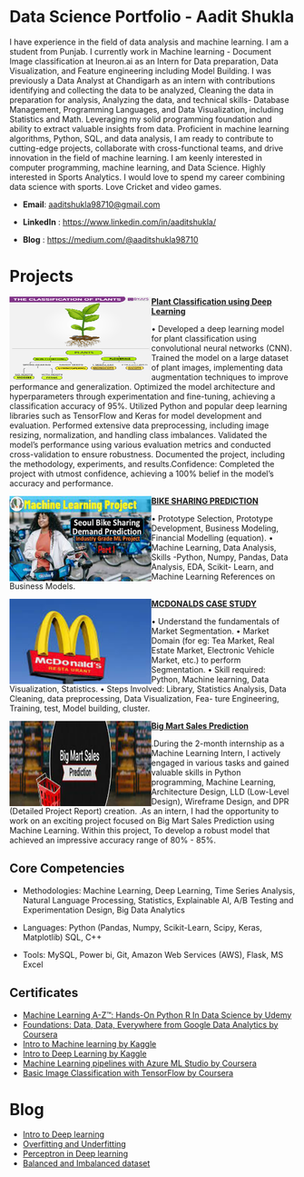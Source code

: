 

# Data Science Portfolio - Aadit Shukla



I have experience in the field of data analysis and machine learning. I am a student from Punjab. I currently work in Machine learning - Document Image classification at Ineuron.ai as an Intern for Data preparation, Data Visualization, and Feature engineering including Model Building. I was previously a Data Analyst at Chandigarh as an intern with contributions identifying and collecting the data to be analyzed, Cleaning the data in preparation for analysis, Analyzing the data, and technical skills- Database Management, Programming Languages, and Data Visualization, including Statistics and Math. Leveraging my solid programming foundation and ability to extract valuable insights from data. Proficient in machine learning algorithms, Python, SQL, and data analysis, I am ready to contribute to cutting-edge projects, collaborate with cross-functional teams, and drive innovation in the field of machine learning.
I am keenly interested in computer programming, machine learning, and Data Science. Highly interested in Sports Analytics. I would love to spend my career combining data science with sports. Love Cricket and video games.



- **Email**: aaditshukla98710@gmail.com

- **LinkedIn** : https://www.linkedin.com/in/aaditshukla/
 
-  **Blog** : https://medium.com/@aaditshukla98710


# Projects



<img align="left" width="250" height="150" src="https://github.com/Aadi-stack/Portfolio/blob/main/assests/The-Classification-Of-Plants.png"> **[Plant Classification using Deep Learning](https://github.com/Aadi-stack/Deep-Learning-Projects/tree/main/Plant%20Classification)**

• Developed a deep learning model for plant classification using convolutional neural networks (CNN). Trained the
model on a large dataset of plant images, implementing data augmentation techniques to improve performance and
generalization. Optimized the model architecture and hyperparameters through experimentation and fine-tuning,
achieving a classification accuracy of 95%. Utilized Python and popular deep learning libraries such as TensorFlow
and Keras for model development and evaluation. Performed extensive data preprocessing, including image
resizing, normalization, and handling class imbalances. Validated the model’s performance using various evaluation
metrics and conducted cross-validation to ensure robustness. Documented the project, including the methodology,
experiments, and results.Confidence: Completed the project with utmost confidence, achieving a 100% belief in the
model’s accuracy and performance.


<img align="left" width="250" height="150" src="https://github.com/Aadi-stack/Portfolio/blob/main/assests/bke.jpeg"> **[BIKE SHARING PREDICTION](https://github.com/Aadi-stack/Machine-Learning--Projects/tree/main/Bike%20Sharing%20Demand)**

• Prototype Selection, Prototype Development, Business Modeling, Financial Modelling (equation).
• Machine Learning, Data Analysis, Skills -Python, Numpy, Pandas, Data Analysis, EDA, Scikit- Learn, and Machine Learning References on Business Models.

<img align="left" width="250" height="150" src="https://github.com/Aadi-stack/Portfolio/blob/main/assests/download.jpeg"> **[MCDONALDS CASE STUDY](https://github.com/Aadi-stack/Machine-Learning--Projects/tree/main/Market%20Segmentation%20Mcdonalds)**

• Understand the fundamentals of Market Segmentation.
• Market Domain (for eg: Tea Market, Real Estate Market, Electronic Vehicle Market, etc.) to perform
Segmentation.
• Skill required: Python, Machine learning, Data Visualization, Statistics.
• Steps Involved: Library, Statistics Analysis, Data Cleaning, data preprocessing, Data Visualization, Fea-
ture Engineering, Training, test, Model building, cluster.



<img align="left" width="250" height="150" src="https://github.com/Aadi-stack/Portfolio/blob/main/assests/bigmart.jpeg"> **[ Big Mart Sales Prediction](https://github.com/Aadi-stack/Machine-Learning--Projects/tree/main/BIg%20Mart%20Sales%20Prediction)**

.During the 2-month internship as a Machine Learning Intern, I actively engaged in various tasks and gained valuable skills in Python programming, Machine Learning, Architecture Design, LLD (Low-Level Design), Wireframe Design, and DPR (Detailed Project Report) creation.
.As an intern, I had the opportunity to work on an exciting project focused on Big Mart Sales Prediction using Machine Learning. Within this project, To develop a robust model that achieved an impressive accuracy range of 80% - 85%.

## Core Competencies

- Methodologies: Machine Learning, Deep Learning, Time Series Analysis, Natural Language Processing, Statistics, Explainable AI, A/B Testing and Experimentation Design, Big Data Analytics


- Languages: Python (Pandas, Numpy, Scikit-Learn, Scipy, Keras, Matplotlib) SQL, C++


- Tools: MySQL, Power bi, Git, Amazon Web Services (AWS), Flask, MS Excel



## Certificates

- [Machine Learning A-Z™: Hands-On Python R In Data Science by  Udemy](https://www.udemy.com/certificate/UC-8da920b4-f530-48aa-929c-3660bcbed91e/)
- [Foundations: Data, Data, Everywhere from Google Data Analytics by Coursera](https://www.coursera.org/account/accomplishments/verify/WSAPA5LQ3JRB)
- [Intro to Machine learning by Kaggle](https://www.kaggle.com/learn/certification/aaditshukla/intro-to-machine-learning)
- [Intro to Deep Learning by Kaggle](https://www.kaggle.com/learn/certification/aaditshukla/intro-to-deep-learning)
- [Machine Learning pipelines with Azure ML Studio by Coursera](https://www.coursera.org/account/accomplishments/verify/ZP2HQZFQNAMP)
- [Basic Image Classification with TensorFlow by Coursera](https://www.coursera.org/account/accomplishments/verify/6WQ257CSFMVE)

# Blog
- [Intro to Deep learning](https://medium.com/@aaditshukla98710/introduction-to-deep-learning-ec4d92acfeab)
- [Overfitting and Underfitting](https://medium.com/@aaditshukla98710/overfitting-and-underfitting-4d20bae5939e)
- [Perceptron in Deep learning](https://medium.com/@aaditshukla98710/perceptron-in-deep-learning-733600050774)
- [Balanced and Imbalanced dataset](https://medium.com/@aaditshukla98710/balanced-and-imbalanced-dataset-b6a7ced2dea3)
